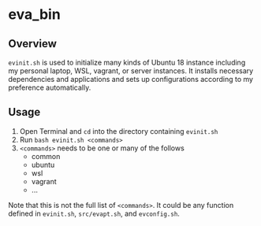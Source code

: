 # eva_bin

## Overview
`evinit.sh` is used to initialize many kinds of Ubuntu 18 instance including my personal laptop, WSL, vagrant, or server instances. It installs necessary dependencies and applications and sets up configurations according to my preference automatically.

## Usage
1. Open Terminal and `cd` into the directory containing `evinit.sh`
2. Run `bash evinit.sh <commands>`
3. `<commands>` needs to be one or many of the follows
    * common
    * ubuntu
    * wsl
    * vagrant
    * ...
  
Note that this is not the full list of `<commands>`. It could be any function defined in `evinit.sh`, `src/evapt.sh`, and `evconfig.sh`.
